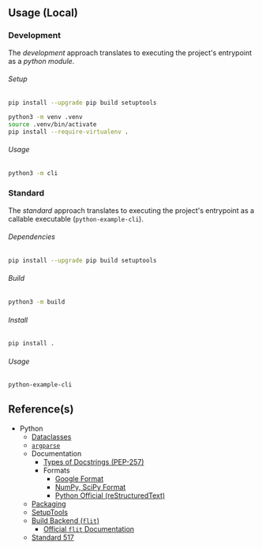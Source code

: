 ## Usage (Local)

### Development

The *development* approach translates to executing the project's 
entrypoint as a *python module*.

###### Setup

```bash
pip install --upgrade pip build setuptools

python3 -m venv .venv
source .venv/bin/activate
pip install --require-virtualenv .
```

###### Usage

```bash
python3 -m cli
```

### Standard

The *standard* approach translates to executing the project's 
entrypoint as a callable executable (`python-example-cli`).

###### Dependencies 

```bash
pip install --upgrade pip build setuptools
```

###### Build

```bash
python3 -m build
```

###### Install 

```bash
pip install .
```

###### Usage

```bash
python-example-cli
```

## Reference(s)

- Python
    - [Dataclasses](https://docs.python.org/3/library/dataclasses.html)
    - [`argparse`](https://docs.python.org/3/library/argparse.html) 
    - Documentation
        - [Types of Docstrings (PEP-257)](https://peps.python.org/pep-0257/)
        - Formats
            - [Google Format](https://github.com/google/styleguide/blob/gh-pages/pyguide.md#38-comments-and-docstrings)
            - [NumPy, SciPy Format](https://numpydoc.readthedocs.io/en/latest/format.html)
            - [Python Official (reStructuredText)](http://docutils.sourceforge.net/rst.html)
  - [Packaging](https://packaging.python.org/en/latest/tutorials/packaging-projects/)
  - [SetupTools](https://setuptools.pypa.io/en/latest/)
  - [Build Backend (`flit`)](https://packaging.python.org/en/latest/key_projects/#flit)
      - [Official `flit` Documentation](https://flit.pypa.io/en/stable/pyproject_toml.html)
  - [Standard 517](https://peps.python.org/pep-0517/)
